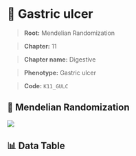 # 🧪 Gastric ulcer

> **Root:** Mendelian Randomization

> **Chapter:** 11  

> **Chapter name:** Digestive

> **Phenotype:** Gastric ulcer  

> **Code:** `K11_GULC`

## 🧬 Mendelian Randomization  

<img src="/MR/Figures/Forward/K11_GULC.png"/>

## 📊 Data Table

<CsvTableMRF src="/MR_Data/Forward/K11_GULC.csv"/>
